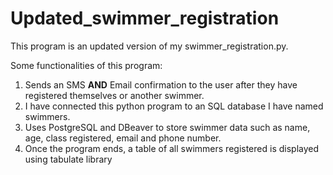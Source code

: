# Updated_swimmer_registration

This program is an updated version of my swimmer_registration.py.

Some functionalities of this program:
1. Sends an SMS **AND** Email confirmation to the user after they have registered themselves or another swimmer.
2. I have connected this python program to an SQL database I have named swimmers.
3. Uses PostgreSQL and DBeaver to store swimmer data such as name, age, class registered, email and phone number.
4. Once the program ends, a table of all swimmers registered is displayed using tabulate library 

